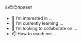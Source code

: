 👍😊😊привет
- 👀 I’m interested in ...
- 🌱 I’m currently learning ...
- 💞️ I’m looking to collaborate on ...
- 📫 How to reach me ...

<!---
kadiaishatludmila/kadiaishatludmila is a ✨ special ✨ repository because its `README.md` (this file) appears on your GitHub profile.
You can click the Preview link to take a look at your changes.
--->

